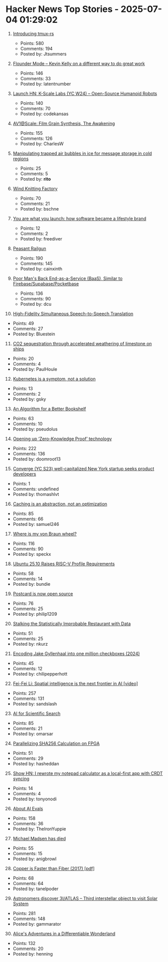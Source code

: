 # Hacker News Top Stories - 2025-07-04 01:29:02

1. [Introducing tmux-rs](https://richardscollin.github.io/tmux-rs/)
   - Points: 580
   - Comments: 194
   - Posted by: Jtsummers

2. [Flounder Mode – Kevin Kelly on a different way to do great work](https://joincolossus.com/article/flounder-mode/)
   - Points: 146
   - Comments: 33
   - Posted by: latentnumber

3. [Launch HN: K-Scale Labs (YC W24) – Open-Source Humanoid Robots](undefined)
   - Points: 140
   - Comments: 70
   - Posted by: codekansas

4. [AV1@Scale: Film Grain Synthesis, The Awakening](https://netflixtechblog.com/av1-scale-film-grain-synthesis-the-awakening-ee09cfdff40b)
   - Points: 155
   - Comments: 126
   - Posted by: CharlesW

5. [Manipulating trapped air bubbles in ice for message storage in cold regions](https://www.cell.com/cell-reports-physical-science/fulltext/S2666-3864(25)00221-8)
   - Points: 25
   - Comments: 5
   - Posted by: __rito__

6. [Wind Knitting Factory](https://www.merelkarhof.nl/work/wind-knitting-factory)
   - Points: 70
   - Comments: 21
   - Posted by: bschne

7. [You are what you launch: how software became a lifestyle brand](https://omeru.bearblog.dev/lifestyle/)
   - Points: 12
   - Comments: 2
   - Posted by: freediver

8. [Peasant Railgun](https://knightsdigest.com/what-exactly-is-the-peasant-railgun-in-dd-5e/)
   - Points: 190
   - Comments: 145
   - Posted by: cainxinth

9. [Poor Man's Back End-as-a-Service (BaaS), Similar to Firebase/Supabase/Pocketbase](https://github.com/zserge/pennybase)
   - Points: 136
   - Comments: 90
   - Posted by: dcu

10. [High-Fidelity Simultaneous Speech-to-Speech Translation](https://arxiv.org/abs/2502.03382)
   - Points: 49
   - Comments: 27
   - Posted by: Bluestein

11. [CO2 sequestration through accelerated weathering of limestone on ships](https://www.science.org/doi/10.1126/sciadv.adr7250)
   - Points: 20
   - Comments: 4
   - Posted by: PaulHoule

12. [Kubernetes is a symptom, not a solution](https://andreafortuna.org/2025/06/20/unpopular-opinion-kubernetes-is-a-symptom-not-a-solution)
   - Points: 13
   - Comments: 2
   - Posted by: gsky

13. [An Algorithm for a Better Bookshelf](https://cacm.acm.org/news/an-algorithm-for-a-better-bookshelf/)
   - Points: 63
   - Comments: 10
   - Posted by: pseudolus

14. [Opening up ‘Zero-Knowledge Proof’ technology](https://blog.google/technology/safety-security/opening-up-zero-knowledge-proof-technology-to-promote-privacy-in-age-assurance/)
   - Points: 222
   - Comments: 136
   - Posted by: doomroot13

15. [Converge (YC S23) well-capitalized New York startup seeks product developers](https://www.runconverge.com/careers)
   - Points: 1
   - Comments: undefined
   - Posted by: thomashlvt

16. [Caching is an abstraction, not an optimization](https://buttondown.com/jaffray/archive/caching-is-an-abstraction-not-an-optimization/)
   - Points: 85
   - Comments: 66
   - Posted by: samuel246

17. [Where is my von Braun wheel?](https://angadh.com/wherevonbraunwheel)
   - Points: 116
   - Comments: 90
   - Posted by: speckx

18. [Ubuntu 25.10 Raises RISC-V Profile Requirements](https://www.omgubuntu.co.uk/2025/06/ubuntu-riscv-rva23-support)
   - Points: 58
   - Comments: 14
   - Posted by: bundie

19. [Postcard is now open source](https://www.contraption.co/postcard-open-source/)
   - Points: 76
   - Comments: 25
   - Posted by: philip1209

20. [Stalking the Statistically Improbable Restaurant with Data](https://ethanzuckerman.com/2025/07/03/stalking-the-statistically-improbable-restaurant-with-data/)
   - Points: 51
   - Comments: 25
   - Posted by: nkurz

21. [Encoding Jake Gyllenhaal into one million checkboxes (2024)](https://ednamode.xyz/blogs/2.html)
   - Points: 45
   - Comments: 12
   - Posted by: chilipepperhott

22. [Fei-Fei Li: Spatial intelligence is the next frontier in AI [video]](https://www.youtube.com/watch?v=_PioN-CpOP0)
   - Points: 257
   - Comments: 131
   - Posted by: sandslash

23. [AI for Scientific Search](https://arxiv.org/abs/2507.01903)
   - Points: 85
   - Comments: 21
   - Posted by: omarsar

24. [Parallelizing SHA256 Calculation on FPGA](https://www.controlpaths.com/2025/06/29/parallelizing_sha256-calculation-fpga/)
   - Points: 51
   - Comments: 29
   - Posted by: hasheddan

25. [Show HN: I rewrote my notepad calculator as a local-first app with CRDT syncing](https://numpad.io)
   - Points: 14
   - Comments: 4
   - Posted by: tonyonodi

26. [About AI Evals](https://hamel.dev/blog/posts/evals-faq/)
   - Points: 158
   - Comments: 36
   - Posted by: TheIronYuppie

27. [Michael Madsen has died](https://www.nytimes.com/2025/07/03/movies/michael-madsen-dead.html)
   - Points: 55
   - Comments: 15
   - Posted by: anigbrowl

28. [Copper is Faster than Fiber (2017) [pdf]](https://www.arista.com/assets/data/pdf/Copper-Faster-Than-Fiber-Brief.pdf)
   - Points: 68
   - Comments: 64
   - Posted by: tanelpoder

29. [Astronomers discover 3I/ATLAS – Third interstellar object to visit Solar System](https://www.abc.net.au/news/science/2025-07-03/3i-atlas-a11pl3z-interstellar-object-in-our-solar-system/105489180)
   - Points: 281
   - Comments: 148
   - Posted by: gammarator

30. [Alice's Adventures in a Differentiable Wonderland](https://arxiv.org/abs/2404.17625)
   - Points: 132
   - Comments: 20
   - Posted by: henning

